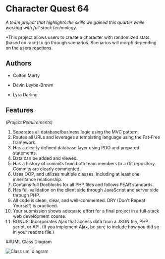 # Character Quest 64

*A team project that highlights the skills we gained this quarter while working with full stack technology.*

*This project allows users to create a character with randomized stats (based on race) to go through scenarios. 
Scenarios will morph depending on the users reactions.

## Authors

* Colton Marty

* Devin Leyba-Brown

* Lyra Darling

## Features
*(Project Requirements)*
1. Separates all database/business logic using the MVC pattern.
2. Routes all URLs and leverages a templating language using the Fat-Free framework.
3. Has a clearly defined database layer using PDO and prepared statements.
4. Data can be added and viewed.
5. Has a history of commits from both team members to a Git repository. Commits are clearly commented.
6. Uses OOP, and utilizes multiple classes, including at least one inheritance relationship.
7. Contains full Docblocks for all PHP files and follows PEAR standards.
8. Has full validation on the client side through JavaScript and server side through PHP.
9. All code is clean, clear, and well-commented. DRY (Don't Repeat Yourself) is practiced.
10. Your submission shows adequate effort for a final project in a full-stack web development course.
11. BONUS:  Incorporates Ajax that access data from a JSON file, PHP script, or API.
    (If you implement Ajax, be sure to include how you did so in your readme file.)

    

##UML Class Diagram

![Class uml diagram](https://i.ibb.co/Sc1ZTzm/Character-Quest64-UML.jpg)
